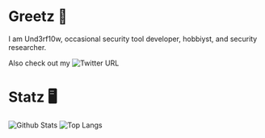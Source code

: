 # Greetz 👋
I am Und3rf10w, occasional security tool developer, hobbiyst, and security researcher.

Also check out my    ![Twitter URL](https://img.shields.io/twitter/url?label=Twitter&style=social&url=https%3A%2F%2Ftwitter.com%2FUnd3rf10w)

# Statz 🖥
![Github Stats](https://github-readme-stats.vercel.app/api?username=Und3rf10w&show_icons=true&hide_border=false&theme=dark&count_private=true&hide_title=false)
![Top Langs](https://github-readme-stats.vercel.app/api/top-langs/?username=Und3rf10w&langs_count=5&show_icons=true&hide_border=false&theme=dark&count_private=true&hide=powershell,dockerfile,slash&layout=compact)
<!--
**Und3rf10w/Und3rf10w** is a ✨ _special_ ✨ repository because its `README.md` (this file) appears on your GitHub profile.

Here are some ideas to get you started:

- 🔭 I’m currently working on ...
- 🌱 I’m currently learning ...
- 👯 I’m looking to collaborate on ...
- 🤔 I’m looking for help with ...
- 💬 Ask me about ...
- 📫 How to reach me: ...
- 😄 Pronouns: ...
- ⚡ Fun fact: ...
-->
